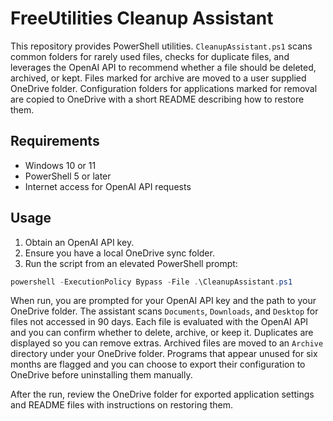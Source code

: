 # FreeUtilities Cleanup Assistant

This repository provides PowerShell utilities. `CleanupAssistant.ps1` scans common folders for rarely used files, checks for duplicate files, and leverages the OpenAI API to recommend whether a file should be deleted, archived, or kept. Files marked for archive are moved to a user supplied OneDrive folder. Configuration folders for applications marked for removal are copied to OneDrive with a short README describing how to restore them.

## Requirements
* Windows 10 or 11
* PowerShell 5 or later
* Internet access for OpenAI API requests

## Usage
1. Obtain an OpenAI API key.
2. Ensure you have a local OneDrive sync folder.
3. Run the script from an elevated PowerShell prompt:

```powershell
powershell -ExecutionPolicy Bypass -File .\CleanupAssistant.ps1
```

When run, you are prompted for your OpenAI API key and the path to your OneDrive folder.  The assistant scans `Documents`, `Downloads`, and `Desktop` for files not accessed in 90 days.  Each file is evaluated with the OpenAI API and you can confirm whether to delete, archive, or keep it.  Duplicates are displayed so you can remove extras.  Archived files are moved to an `Archive` directory under your OneDrive folder.  Programs that appear unused for six months are flagged and you can choose to export their configuration to OneDrive before uninstalling them manually.

After the run, review the OneDrive folder for exported application settings and README files with instructions on restoring them.
